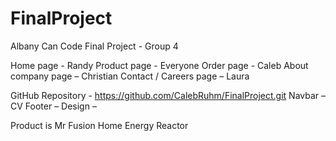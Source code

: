 # FinalProject
Albany Can Code Final Project - Group 4

Home page - Randy
Product page - Everyone
Order page - Caleb
About company page – Christian
Contact / Careers page – Laura

GitHub Repository - https://github.com/CalebRuhm/FinalProject.git
Navbar – CV
Footer –
Design – 

Product is Mr Fusion Home Energy Reactor
